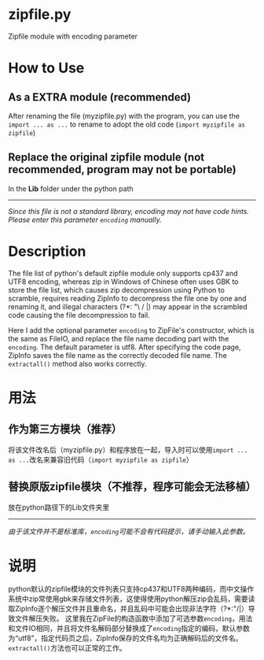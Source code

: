 # zipfile.py
Zipfile module with encoding parameter

# How to Use
## As a EXTRA module (recommended)
After renaming the file (myzipfile.py) with the program, you can use the `import ... as ...` to rename to adopt the old code (`import myzipfile as zipfile`)
## Replace the original zipfile module (not recommended, program may not be portable)
In the **Lib** folder under the python path

---
*Since this file is not a standard library, encoding may not have code hints. Please enter this parameter `encoding` manually.*

# Description
The file list of python's default zipfile module only supports cp437 and UTF8 encoding, whereas zip in Windows of Chinese often uses GBK to store the file list, which causes zip decompression using Python to scramble, requires reading ZipInfo to decompress the file one by one and renaming it, and illegal characters (?\*: "\ / |) may appear in the scrambled code causing the file decompression to fail.

Here I add the optional parameter `encoding` to ZipFile's constructor, which is the same as FileIO, and replace the file name decoding part with the `encoding`. The default parameter is utf8. After specifying the code page, ZipInfo saves the file name as the correctly decoded file name. The `extractall()` method also works correctly.

# 用法
## 作为第三方模块（推荐）
将该文件改名后（myzipfile.py）和程序放在一起，导入时可以使用`import ... as ...`改名来兼容旧代码（`import myzipfile as zipfile`）

## 替换原版zipfile模块（不推荐，程序可能会无法移植）
放在python路径下的Lib文件夹里

---
*由于该文件并不是标准库，`encoding`可能不会有代码提示，请手动输入此参数。*

# 说明
python默认的zipfile模块的文件列表只支持cp437和UTF8两种编码，而中文操作系统中zip常使用gbk来存储文件列表，这使得使用python解压zip会乱码，需要读取ZipInfo逐个解压文件并且重命名，并且乱码中可能会出现非法字符（?\*:"\/|）导致文件解压失败。
这里我在ZipFile的构造函数中添加了可选参数`encoding`，用法和文件IO相同，并且将文件名解码部分替换成了`encoding`指定的编码，默认参数为“utf8”，指定代码页之后，ZipInfo保存的文件名均为正确解码后的文件名。`extractall()`方法也可以正常的工作。
